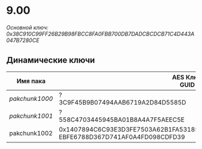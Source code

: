 # 9.00

###### Основной ключ: 0x38C910C99FF26B29B98FBCC8FA0FBB700DB7DADCBCDCB71C4D443A047B7280CE

## Динамические ключи

| Имя пака         | AES Ключ<br/>GUID                                                                                            |
|--------------|---------------------------------------------------------------------------------------------------------|
| *pakchunk1000* | ?<br/>3C9F45B9B07494AAB6719A2D84D5585D                                                                |
| *pakchunk1001* | ?<br/>558C4703445945BA01B8A4A7F5AEEC5E                                                                |
| pakchunk1002 | 0x1407894C6C93E3D3FE7503A62B1FA5318540C6EEEAB483E5A9268B011F39CEA2<br/>EBFE6788D367D741AF0A4FD098CDFD39 |
